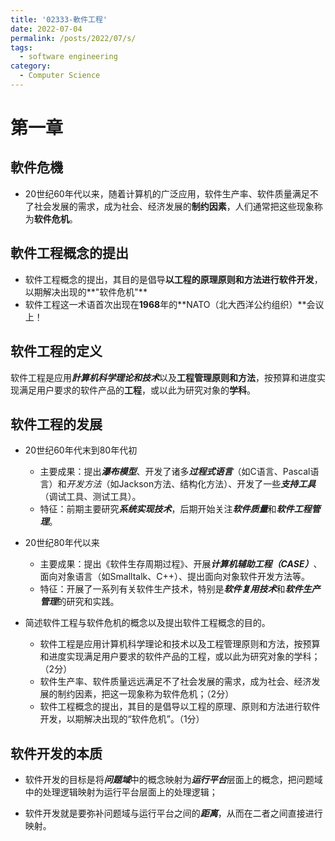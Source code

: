```yaml
---
title: '02333-軟件工程'
date: 2022-07-04
permalink: /posts/2022/07/s/
tags:
  - software engineering
category:
  - Computer Science
---
```



# 第一章

## 軟件危機
- 20世纪60年代以来，随着计算机的广泛应用，软件生产率、软件质量满足不了社会发展的需求，成为社会、经济发展的**制约因素**，人们通常把这些现象称为**软件危机**。

## 軟件工程概念的提出
- 软件工程概念的提出，其目的是倡导**以工程的原理原则和方法进行软件开发**， 以期解决出现的**"软件危机"**
- 软件工程这一术语首次出现在**1968**年的**NATO（北大西洋公约组织）**会议上！

## 软件工程的定义
软件工程是应用***計算机科学理论和技术***以及**工程管理原则和方法**，按预算和进度实现满足用户要求的软件产品的**工程**，或以此为研究对象的**学科**。

## 软件工程的发展

- 20世纪60年代末到80年代初
    - 主要成果：提出***瀑布模型***、开发了诸多***过程式语言***（如C语言、Pascal语言）和*开发方法*（如Jackson方法、结构化方法）、开发了一些***支持工具***（调试工具、测试工具）。
    - 特征：前期主要研究***系统实现技术***，后期开始关注***软件质量***和***软件工程管理***。

- 20世纪80年代以来

    - 主要成果：提出《软件生存周期过程》、开展***计算机辅助工程（CASE）***、面向对象语言（如Smalltalk、C++）、提出面向对象软件开发方法等。
    - 特征：开展了一系列有关软件生产技术，特别是***软件复用技术***和***软件生产管理***的研究和实践。

- 简述软件工程与软件危机的概念以及提出软件工程概念的目的。
  - 软件工程是应用计算机科学理论和技术以及工程管理原则和方法，按预算和进度实现满足用户要求的软件产品的工程，或以此为研究对象的学科；（2分） 
  - 软件生产率、软件质量远远满足不了社会发展的需求，成为社会、经济发展的制约因素，把这一现象称为软件危机；（2分）
  - 软件工程概念的提出，其目的是倡导以工程的原理、原则和方法进行软件开发，以期解决出现的“软件危机”。（1分）

## 软件开发的本质

- 软件开发的目标是将***问题域***中的概念映射为***运行平台***层面上的概念，把问题域中的处理逻辑映射为运行平台层面上的处理逻辑；

- 软件开发就是要弥补问题域与运行平台之间的***距离***，从而在二者之间直接进行映射。